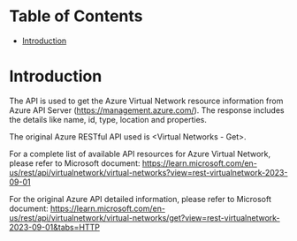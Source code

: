# Table of Contents
- [Introduction](#introduction)


# Introduction <a name="introduction"></a>
The API is used to get the Azure Virtual Network resource information from Azure API Server (https://management.azure.com/). The response includes the details like name, id, type, location and properties.



The original Azure RESTful API used is <Virtual Networks - Get>. 



For a complete list of available API resources for Azure Virtual Network, please refer to Microsoft document: https://learn.microsoft.com/en-us/rest/api/virtualnetwork/virtual-networks?view=rest-virtualnetwork-2023-09-01

For the original Azure API detailed information, please refer to Microsoft document: https://learn.microsoft.com/en-us/rest/api/virtualnetwork/virtual-networks/get?view=rest-virtualnetwork-2023-09-01&tabs=HTTP